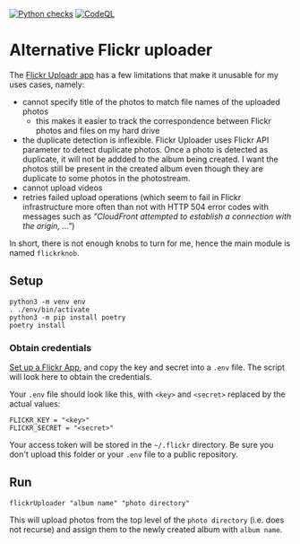 [![Python checks](https://github.com/vladak/flickrknob/actions/workflows/python-checks.yml/badge.svg)](https://github.com/vladak/flickrknob/actions/workflows/python-checks.yml) [![CodeQL](https://github.com/vladak/flickrknob/actions/workflows/codeql-analysis.yml/badge.svg)](https://github.com/vladak/flickrknob/actions/workflows/codeql-analysis.yml)

# Alternative Flickr uploader

The [Flickr Uploadr app](https://www.flickr.com/tools/) has a few limitations that make it unusable for my uses
cases, namely:
  - cannot specify title of the photos to match file names of the uploaded photos
    - this makes it easier to track the correspondence between Flickr photos and files on my hard drive 
  - the duplicate detection is inflexible. Flickr Uploader uses Flickr API parameter to detect duplicate photos.
    Once a photo is detected as duplicate, it will not be addded to the album being created.
    I want the photos still be present in the created album even though they are duplicate to some photos in the
    photostream.
  - cannot upload videos
  - retries failed upload operations (which seem to fail in Flickr infrastructure more often than not with HTTP 504 error codes with
    messages such as *"CloudFront attempted to establish a connection with the origin, ..."*)

In short, there is not enough knobs to turn for me, hence the main module is
named `flickrknob`.

## Setup

```
python3 -m venv env
. ./env/bin/activate
python3 -m pip install poetry
poetry install
```

### Obtain credentials

[Set up a Flickr App](https://www.flickr.com/services/api/keys), and copy the key and secret into a `.env` file. The script will look here to obtain the credentials.

Your `.env` file should look like this, with `<key>` and `<secret>` replaced by the actual values:
```
FLICKR_KEY = "<key>"
FLICKR_SECRET = "<secret>"
```

Your access token will be stored in the `~/.flickr` directory.
Be sure you don't upload this folder or your `.env` file to a public repository.

## Run

```
flickrUploader "album name" "photo directory"
```

This will upload photos from the top level of the `photo directory` (i.e. does
not recurse) and assign them to the newly created album with `album name`.
